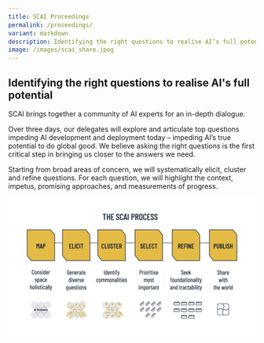 ```yaml
---
title: SCAI Proceedings
permalink: /proceedings/
variant: markdown
description: Identifying the right questions to realise AI’s full potential.
image: /images/scai_share.jpeg
---
```

## Identifying the right questions to realise AI's full potential

SCAI brings together a community of AI experts for an in-depth dialogue.

Over three days, our delegates will explore and articulate top questions impeding AI development and deployment today – impeding AI’s true potential to do global good. We believe asking the right questions is the first critical step in bringing us closer to the answers we need.

Starting from broad areas of concern, we will systematically elicit, cluster and refine questions. For each question, we will highlight the context, impetus, promising approaches, and measurements of progress.

![SCAI process](/images/Process/the_scai_process.png)